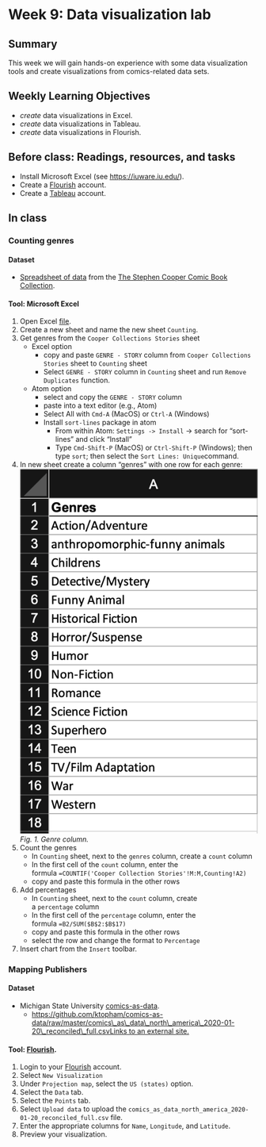 # Week 9: Data visualization lab

## Summary
This week we will gain hands-on experience with some data visualization tools and create visualizations from comics-related data sets.

## Weekly Learning Objectives

- _create_ data visualizations in Excel.
- _create_ data visualizations in Tableau.
- _create_ data visualizations in Flourish.
 
## Before class: Readings, resources, and tasks
- Install Microsoft Excel (see <https://iuware.iu.edu/>).
- Create a [Flourish](https://flourish.studio/) account.
- Create a [Tableau](https://www.tableau.com/academic/students) account.
 
## In class

### Counting genres

#### Dataset

*   [Spreadsheet of data](https://mikrowelle.github.io/cooper-comics-final/data/Cooper%20Comics%20Reprint%20Metadata.xlsx) from the [The Stephen Cooper Comic Book Collection](https://cary-exhibits.rit.edu/exhibits/show/cooper-comics).

#### Tool: Microsoft Excel

1.  Open Excel [file](https://mikrowelle.github.io/cooper-comics-final/data/Cooper%20Comics%20Reprint%20Metadata.xlsx).
2.  Create a new sheet and name the new sheet `Counting`.
3.  Get genres from the `Cooper Collections Stories` sheet
    *   Excel option
        *   copy and paste `GENRE - STORY` column from `Cooper Collections Stories` sheet to `Counting` sheet
        *   Select `GENRE - STORY` column in `Counting` sheet and run `Remove Duplicates` function.
    *   Atom option
        *   select and copy the `GENRE - STORY` column
        *   paste into a text editor (e.g., Atom)
        *   Select All with `Cmd-A` (MacOS) or `Ctrl-A` (Windows)
        *   Install `sort-lines` package in atom
            *   From within Atom: `Settings -> Install` -\> search for “sort-lines” and click “Install”
            *   Type `Cmd-Shift-P` (MacOS) or `Ctrl-Shift-P` (Windows); then type `sort`; then select the `Sort Lines: Unique`command.
4.  In new sheet create a column “genres” with one row for each genre:   
![genre column](images/genre_column.png)  
_Fig. 1. Genre column._
5.  Count the genres
    *   In `Counting` sheet, next to the `genres` column, create a `count` column
    *   In the first cell of the `count` column, enter the formula `=COUNTIF('Cooper Collection Stories'!M:M,Counting!A2)`
    *   copy and paste this formula in the other rows
6.  Add percentages
    *   In `Counting` sheet, next to the `count` column, create a `percentage` column
    *   In the first cell of the `percentage` column, enter the formula `=B2/SUM($B$2:$B$17)`
    *   copy and paste this formula in the other rows
    *   select the row and change the format to `Percentage`
7.  Insert chart from the `Insert` toolbar.

### Mapping Publishers

#### Dataset

*   Michigan State University [comics-as-data](https://github.com/ktopham/comics-as-data).
    *   [https://github.com/ktopham/comics-as-data/raw/master/comics\_as\_data\_north\_america\_2020-01-20\_reconciled\_full.csvLinks to an external site.](https://github.com/ktopham/comics-as-data/raw/master/comics_as_data_north_america_2020-01-20_reconciled_full.csv)

#### Tool: [Flourish](https://flourish.studio/).

1.  Login to your [Flourish](https://flourish.studio/) account.
2.  Select `New Visualization`
3.  Under `Projection map`, select the `US (states)` option.
4.  Select the `Data` tab.
5.  Select the `Points` tab.
6.  Select `Upload data` to upload the `comics_as_data_north_america_2020-01-20_reconciled_full.csv` file.
7.  Enter the appropriate columns for `Name`, `Longitude`, and `Latitude`.
8.  Preview your visualization.